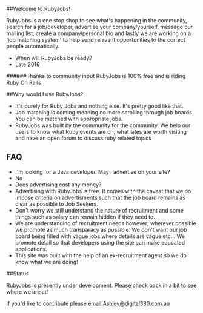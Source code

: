 ##Welcome to RubyJobs!

RubyJobs is a one stop shop to see what's happening in the community, search for a job/developer, advertise your company/yourself, message our mailing list, create a company/personal bio and lastly we are working on a 'job matching system' to help send relevant opportunities to the correct people automatically.

- When will RubyJobs be ready?
 - Late 2016

######Thanks to  community input RubyJobs is 100% free and is riding Ruby On Rails

##Why would I use RubyJobs?

- It's purely for Ruby Jobs and nothing else. It's pretty good like that.
- Job matching is coming meaning no more scrolling through job boards. You can be matched with appropriate jobs.
- RubyJobs was built by the community for the community. We help our users to know what Ruby events are on, what sites are worth visiting and have an open forum to discuss ruby related topics


## FAQ

- I'm looking for a Java developer. May I advertise on your site?
 - No
- Does advertising cost any money?
 - Advertising with RubyJobs is free. It comes with the caveat that we do impose criteria on advertisments such that the job board remains as clear as possible to Job Seekers.
 - Don't worry we still understand the nature of recruitment and some things such as salary can remain hidden if they need to.
 - We are understanding of recruitment needs however; wherever possible we promote as much transparacy  as possible. We don't want our job board being filled with vague jobs where details are vague etc... We promote detail so that developers using the site can make educated applications.
 - This site was built with the help of an ex-recruitment agent so we do know what we are doing!

##Status

RubyJobs is presently under development. Please check back in a bit to see where we are at!

If you'd like to contribute please email Ashley@digital380.com.au
